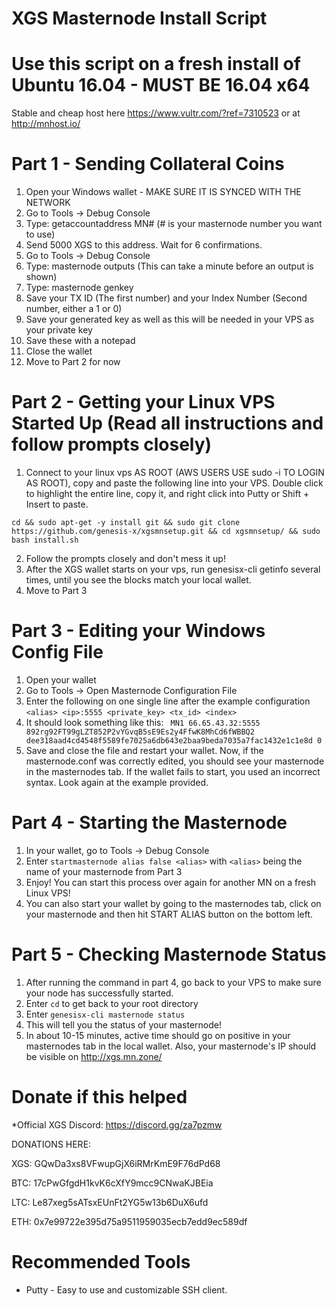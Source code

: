 # XGS Masternode Install Script
# Use this script on a fresh install of Ubuntu 16.04 - MUST BE 16.04 x64

Stable and cheap host here https://www.vultr.com/?ref=7310523 or at http://mnhost.io/


# Part 1 - Sending Collateral Coins

1. Open your Windows wallet - MAKE SURE IT IS SYNCED WITH THE NETWORK
2. Go to Tools -> Debug Console
3. Type: getaccountaddress MN# (# is your masternode number you want to use)
4. Send 5000 XGS to this address. Wait for 6 confirmations.
5. Go to Tools -> Debug Console
6. Type: masternode outputs (This can take a minute before an output is shown)
7. Type: masternode genkey
7. Save your TX ID (The first number) and your Index Number (Second number, either a 1 or 0)
8. Save your generated key as well as this will be needed in your VPS as your private key
9. Save these with a notepad
10. Close the wallet
11. Move to Part 2 for now

# Part 2 - Getting your Linux VPS Started Up (Read all instructions and follow prompts closely)

1. Connect to your linux vps AS ROOT (AWS USERS USE sudo -i TO LOGIN AS ROOT), copy and paste the following line into your VPS.  Double click to highlight the entire line, copy it, and right click into Putty or Shift + Insert to paste.
```
cd && sudo apt-get -y install git && sudo git clone https://github.com/genesis-x/xgsmnsetup.git && cd xgsmnsetup/ && sudo bash install.sh 
```
2. Follow the prompts closely and don't mess it up!
3. After the XGS wallet starts on your vps, run genesisx-cli getinfo several times, until you see the blocks match your local wallet.
4. Move to Part 3

# Part 3 - Editing your Windows Config File

1. Open your wallet
2. Go to Tools -> Open Masternode Configuration File
3. Enter the following on one single line after the example configuration
```<alias> <ip>:5555 <private_key> <tx_id> <index>```
4. It should look something like this:
``` MN1 66.65.43.32:5555 892rg92FT99gLZT852P2vYGvqB5sE9Es2y4FfwK8MhCd6fWBBQ2 dee318aad4cd4548f5589fe7025a6db643e2baa9beda7035a7fac1432e1c1e8d 0```
5. Save and close the file and restart your wallet. Now, if the masternode.conf was correctly edited, you should see your masternode in the masternodes tab. If the wallet fails to start, you used an incorrect syntax. Look again at the example provided.

# Part 4 - Starting the Masternode

1. In your wallet, go to Tools -> Debug Console
2. Enter ```startmasternode alias false <alias>``` with ```<alias>``` being the name of your masternode from Part 3
3. Enjoy!  You can start this process over again for another MN on a fresh Linux VPS!
4. You can also start your wallet by going to the masternodes tab, click on your masternode and then hit START ALIAS button on the bottom left.

# Part 5 - Checking Masternode Status

1. After running the command in part 4, go back to your VPS to make sure your node has successfully started.
2. Enter ```cd``` to get back to your root directory
3. Enter ```genesisx-cli masternode status```
4. This will tell you the status of your masternode!
5. In about 10-15 minutes, active time should go on positive in your masternodes tab in the local wallet. Also, your masternode's IP should be visible on http://xgs.mn.zone/

# Donate if this helped

*Official XGS Discord: https://discord.gg/za7pzmw

DONATIONS HERE:

XGS: GQwDa3xs8VFwupGjX6iRMrKmE9F76dPd68

BTC: 17cPwGfgdH1kvK6cXfY9mcc9CNwaKJBEia

LTC: Le87xeg5sATsxEUnFt2YG5w13b6DuX6ufd

ETH: 0x7e99722e395d75a9511959035ecb7edd9ec589df


# Recommended Tools

- Putty - Easy to use and customizable SSH client.
